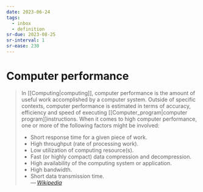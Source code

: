 ```yaml
---
date: 2023-06-24
tags:
  - inbox
  - definition
sr-due: 2023-08-25
sr-interval: 1
sr-ease: 230
---
```


# Computer performance

> In [[Computing|computing]], computer performance is the amount of useful work
> accomplished by a computer system. Outside of specific contexts, computer
> performance is estimated in terms of accuracy, efficiency and speed of
> executing [[Computer_program|computer program]]instructions. When it comes to
> high computer performance, one or more of the following factors might be
> involved:
>
> -   Short response time for a given piece of work.
> -   High throughput (rate of processing work).
> -   Low utilization of computing resource(s).
> -   Fast (or highly compact) data compression and decompression.
> -   High availability of the computing system or application.
> -   High bandwidth.
> -   Short data transmission time.\
> — <cite>[Wikipedia](https://en.wikipedia.org/wiki/Computer_performance)</cite>

